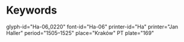 # Keywords
glyph-id="Ha-06_0220"
font-id="Ha-06"
printer-id="Ha"
printer="Jan Haller"
period="1505–1525"
place="Kraków"
PT plate="169"
